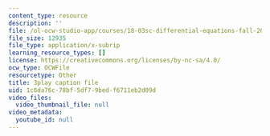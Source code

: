 ```yaml
---
content_type: resource
description: ''
file: /ol-ocw-studio-app/courses/18-03sc-differential-equations-fall-2011/1c6da76c78bf5df79bedf6711eb2d09d_xJz3NZap1lw.vtt
file_size: 12935
file_type: application/x-subrip
learning_resource_types: []
license: https://creativecommons.org/licenses/by-nc-sa/4.0/
ocw_type: OCWFile
resourcetype: Other
title: 3play caption file
uid: 1c6da76c-78bf-5df7-9bed-f6711eb2d09d
video_files:
  video_thumbnail_file: null
video_metadata:
  youtube_id: null
---
```

